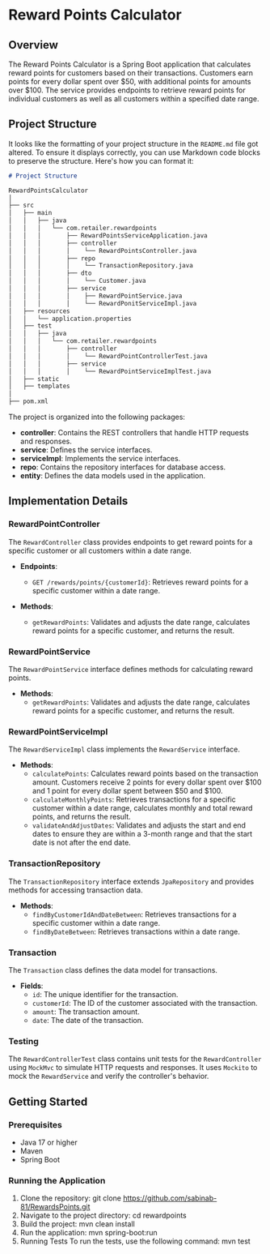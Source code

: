 # Reward Points Calculator

## Overview
The Reward Points Calculator is a Spring Boot application that calculates reward points for customers based on their transactions. Customers earn points for every dollar spent over $50, with additional points for amounts over $100. The service provides endpoints to retrieve reward points for individual customers as well as all customers within a specified date range.

## Project Structure
It looks like the formatting of your project structure in the `README.md` file got altered. To ensure it displays correctly, you can use Markdown code blocks to preserve the structure. Here's how you can format it:

```markdown
# Project Structure

RewardPointsCalculator
│
├── src
│   ├── main
│   │   ├── java
│   │   │   └── com.retailer.rewardpoints
│   │   │       ├── RewardPointsServiceApplication.java
│   │   │       ├── controller
│   │   │       │    └── RewardPointsController.java
│   │   │       ├── repo
│   │   │       │    └── TransactionRepository.java
│   │   │       ├── dto
│   │   │       │    └── Customer.java
│   │   │       ├── service
│   │   │       │    ├── RewardPointService.java
│   │   │       │    └── RewardPonitServiceImpl.java
│   ├── resources
│   │   └── application.properties
│   ├── test
│   │   ├── java
│   │   │   └── com.retailer.rewardpoints
│   │   │       ├── controller
│   │   │       │    └── RewardPointControllerTest.java
│   │   │       ├── service
│   │   │       │    └── RewardPointServiceImplTest.java
│   ├── static
│   ├── templates
│
├── pom.xml
```

The project is organized into the following packages:

- **controller**: Contains the REST controllers that handle HTTP requests and responses.
- **service**: Defines the service interfaces.
- **serviceImpl**: Implements the service interfaces.
- **repo**: Contains the repository interfaces for database access.
- **entity**: Defines the data models used in the application.

## Implementation Details

### RewardPointController
The `RewardController` class provides endpoints to get reward points for a specific customer or all customers within a date range.

- **Endpoints**:
  - `GET /rewards/points/{customerId}`: Retrieves reward points for a specific customer within a date range.

- **Methods**:
  - `getRewardPoints`: Validates and adjusts the date range, calculates reward points for a specific customer, and returns the result.

### RewardPointService
The `RewardPointService` interface defines methods for calculating reward points.

- **Methods**:
  - `getRewardPoints`: Validates and adjusts the date range, calculates reward points for a specific customer, and returns the result.

### RewardPointServiceImpl
The `RewardServiceImpl` class implements the `RewardService` interface.

- **Methods**:
  - `calculatePoints`: Calculates reward points based on the transaction amount. Customers receive 2 points for every dollar spent over $100 and 1 point for every dollar spent between $50 and $100.
  - `calculateMonthlyPoints`: Retrieves transactions for a specific customer within a date range, calculates monthly and total reward points, and returns the result.
   - `validateAndAdjustDates`: Validates and adjusts the start and end dates to ensure they are within a 3-month range and that the start date is not after the end date.


### TransactionRepository
The `TransactionRepository` interface extends `JpaRepository` and provides methods for accessing transaction data.

- **Methods**:
  - `findByCustomerIdAndDateBetween`: Retrieves transactions for a specific customer within a date range.
  - `findByDateBetween`: Retrieves transactions within a date range.

### Transaction
The `Transaction` class defines the data model for transactions.

- **Fields**:
  - `id`: The unique identifier for the transaction.
  - `customerId`: The ID of the customer associated with the transaction.
  - `amount`: The transaction amount.
  - `date`: The date of the transaction.

### Testing
The `RewardControllerTest` class contains unit tests for the `RewardController` using `MockMvc` to simulate HTTP requests and responses. It uses `Mockito` to mock the `RewardService` and verify the controller's behavior.

## Getting Started
### Prerequisites
- Java 17 or higher
- Maven
- Spring Boot

### Running the Application
1. Clone the repository:
   git clone https://github.com/sabinab-81/RewardsPoints.git
2. Navigate to the project directory:
   cd rewardpoints
3. Build the project:
   mvn clean install
4. Run the application:
   mvn spring-boot:run
5. Running Tests
   To run the tests, use the following command:
   mvn test
   




